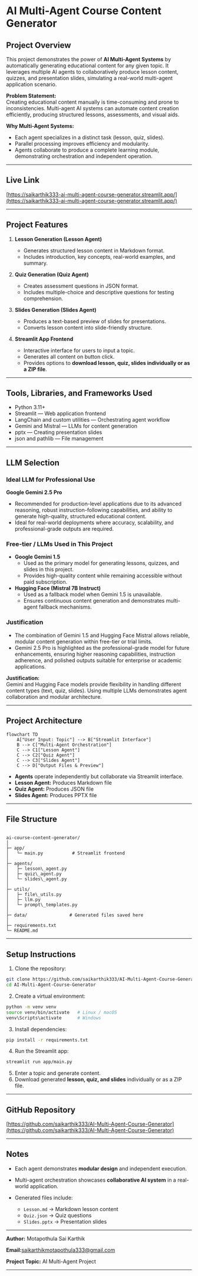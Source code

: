 
# AI Multi-Agent Course Content Generator

## Project Overview

This project demonstrates the power of **AI Multi-Agent Systems** by automatically generating educational content for any given topic. It leverages multiple AI agents to collaboratively produce lesson content, quizzes, and presentation slides, simulating a real-world multi-agent application scenario.  

**Problem Statement:**  
Creating educational content manually is time-consuming and prone to inconsistencies. Multi-agent AI systems can automate content creation efficiently, producing structured lessons, assessments, and visual aids.  

**Why Multi-Agent Systems:**  
- Each agent specializes in a distinct task (lesson, quiz, slides).  
- Parallel processing improves efficiency and modularity.  
- Agents collaborate to produce a complete learning module, demonstrating orchestration and independent operation.  

---
## Live Link

[https://saikarthik333-ai-multi-agent-course-generator.streamlit.app/](https://saikarthik333-ai-multi-agent-course-generator.streamlit.app/)

---

## Project Features

1. **Lesson Generation (Lesson Agent)**  
   - Generates structured lesson content in Markdown format.  
   - Includes introduction, key concepts, real-world examples, and summary.  

2. **Quiz Generation (Quiz Agent)**  
   - Creates assessment questions in JSON format.  
   - Includes multiple-choice and descriptive questions for testing comprehension.  

3. **Slides Generation (Slides Agent)**  
   - Produces a text-based preview of slides for presentations.  
   - Converts lesson content into slide-friendly structure.  

4. **Streamlit App Frontend**  
   - Interactive interface for users to input a topic.  
   - Generates all content on button click.  
   - Provides options to **download lesson, quiz, slides individually or as a ZIP file**.  

---

## Tools, Libraries, and Frameworks Used

- Python 3.11+
- Streamlit — Web application frontend
- LangChain and custom utilities — Orchestrating agent workflow
- Gemini and Mistral — LLMs for content generation
- pptx — Creating presentation slides
- json and pathlib — File management


---

## LLM Selection

### Ideal LLM for Professional Use
**Google Gemini 2.5 Pro**  
- Recommended for production-level applications due to its advanced reasoning, robust instruction-following capabilities, and ability to generate high-quality, structured educational content.  
- Ideal for real-world deployments where accuracy, scalability, and professional-grade outputs are required.  

### Free-tier / LLMs Used in This Project
- **Google Gemini 1.5**  
  - Used as the primary model for generating lessons, quizzes, and slides in this project.  
  - Provides high-quality content while remaining accessible without paid subscription.  
- **Hugging Face (Mistral 7B Instruct)**  
  - Used as a fallback model when Gemini 1.5 is unavailable.  
  - Ensures continuous content generation and demonstrates multi-agent fallback mechanisms.  

### Justification
- The combination of Gemini 1.5 and Hugging Face Mistral allows reliable, modular content generation within free-tier or trial limits.  
- Gemini 2.5 Pro is highlighted as the professional-grade model for future enhancements, ensuring higher reasoning capabilities, instruction adherence, and polished outputs suitable for enterprise or academic applications.

 

**Justification:**  
Gemini and Hugging Face models provide flexibility in handling different content types (text, quiz, slides). Using multiple LLMs demonstrates agent collaboration and modular architecture.  

---

## Project Architecture


```mermaid
flowchart TD
    A["User Input: Topic"] --> B["Streamlit Interface"]
    B --> C["Multi-Agent Orchestration"]
    C --> C1["Lesson Agent"]
    C --> C2["Quiz Agent"]
    C --> C3["Slides Agent"]
    C --> D["Output Files & Preview"]

```


- **Agents** operate independently but collaborate via Streamlit interface.  
- **Lesson Agent:** Produces Markdown file  
- **Quiz Agent:** Produces JSON file  
- **Slides Agent:** Produces PPTX file  

---

## File Structure

```

ai-course-content-generator/
│
├─ app/
│   └─ main.py           # Streamlit frontend
│
├─ agents/
│   ├─ lesson\_agent.py
│   ├─ quiz\_agent.py
│   └─ slides\_agent.py
│
├─ utils/
│   ├─ file\_utils.py
│   ├─ llm.py
│   └─ prompt\_templates.py
│
├─ data/                # Generated files saved here
│
├─ requirements.txt
└─ README.md

````

---

## Setup Instructions

1. Clone the repository:
```bash
git clone https://github.com/saikarthik333/AI-Multi-Agent-Course-Generator.git
cd AI-Multi-Agent-Course-Generator
````

2. Create a virtual environment:

```bash
python -m venv venv
source venv/bin/activate   # Linux / macOS
venv\Scripts\activate      # Windows
```

3. Install dependencies:

```bash
pip install -r requirements.txt
```

4. Run the Streamlit app:

```bash
streamlit run app/main.py
```

5. Enter a topic and generate content.
6. Download generated **lesson, quiz, and slides** individually or as a ZIP file.

---

## GitHub Repository

[https://github.com/saikarthik333/AI-Multi-Agent-Course-Generator](https://github.com/saikarthik333/AI-Multi-Agent-Course-Generator)

---


## Notes

* Each agent demonstrates **modular design** and independent execution.
* Multi-agent orchestration showcases **collaborative AI system** in a real-world application.
* Generated files include:

  * `Lesson.md` → Markdown lesson content
  * `Quiz.json` → Quiz questions
  * `Slides.pptx` → Presentation slides

---

**Author:** Motapothula Sai Karthik 

**Email:**[saikarthikmotapothula333@gmail.com](mailto:saikarthikmotapothula333@gmail.com) 

**Project Topic:** AI Multi-Agent Project 

---

